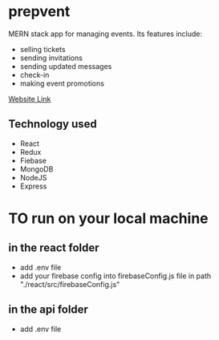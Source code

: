 # prepvent

MERN stack app for managing events. Its features include:
- selling tickets
- sending invitations
- sending updated messages
- check-in 
- making event promotions

[Website Link](http://prepvent.com)
 
## Technology used
- React
- Redux
- Fiebase
- MongoDB
- NodeJS
- Express


# TO run on your local machine
## in the react folder
- add .env file
- add your firebase config into firebaseConfig.js file in path "./react/src/firebaseConfig.js"


## in the api folder
- add .env file

